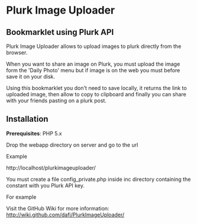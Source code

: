 Plurk Image Uploader
=====

Bookmarklet using Plurk API
-----------------------------------------

Plurk Image Uploader allows to upload images to plurk directly from the browser.

When you want to share an image on Plurk, you must upload the image form the 'Daily Photo' menu but if image is on the web
you must before save it on your disk.

Using this bookmarklet you don't need to save locally, it returns the link to uploaded image, then allow to copy to clipboard and finally you can share with your friends pasting on a plurk post.


Installation
-----------------------------------------

**Prerequisites**: PHP 5.x

Drop the webapp directory on server and go to the url

Example

http://localhost/plurkimageuploader/

You must create a file config_private.php inside inc directory containing the constant with you Plurk API key.

For example

<?php
    define('API_KEY', 'YOUR_API_KEY_STRING');
?>

Visit the GitHub Wiki for more information: <http://wiki.github.com/dafi/PlurkImageUploader/>